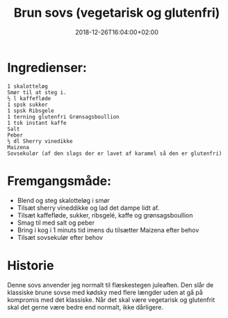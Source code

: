 ﻿---
title: "Brun sovs (vegetarisk og glutenfri)"
date: 2018-12-26T16:04:00+02:00
draft: false
---
# Ingredienser:

	1 skalotteløg
	Smør til at steg i.
	½ l kaffefløde
	1 spsk sukker
	1 spsk Ribsgele
	1 terning glutenfri Grønsagsboullion
	1 tsk instant kaffe
	Salt
	Peber
	½ dl Sherry vinedikke
	Maizena
	Sovsekulør (af den slags der er lavet af karamel så den er glutenfri)

# Fremgangsmåde:

* Blend og steg skalotteløg i smør
* Tilsæt sherry vineddikke og lad det dampe lidt af.
* Tilsæt kaffefløde, sukker, ribsgelé, kaffe og grønsagsboullion
* Smag til med salt og peber
* Bring i kog i 1 minuts tid imens du tilsætter Maizena efter behov
* Tilsæt sovsekulør efter behov

# Historie

Denne sovs anvender jeg normalt til flæskestegen juleaften. Den slår de klassiske brune sovse med kødsky med flere længder uden at gå på kompromis med det klassiske. Når det skal være vegetarisk og glutenfrit skal det gerne være bedre end normalt, ikke dårligere.
